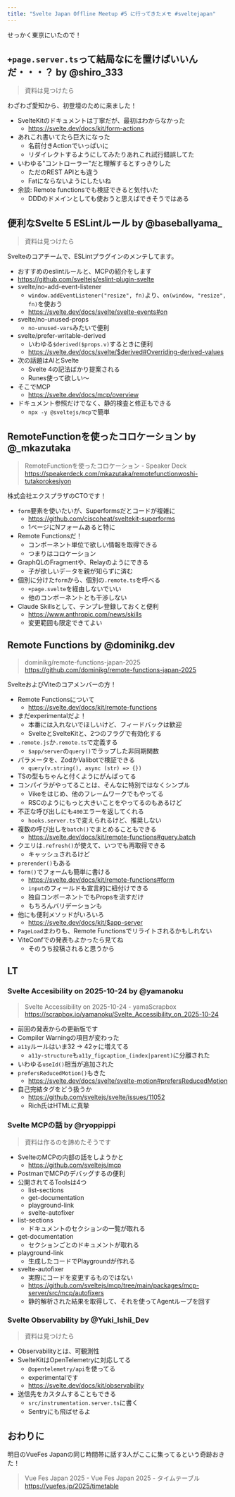 ```yaml
---
title: "Svelte Japan Offline Meetup #5 に行ってきたメモ #sveltejapan"
---
```


せっかく東京にいたので！

## `+page.server.ts`って結局なにを置けばいいんだ・・・？ by @shiro_333

> 資料は見つけたら

わざわざ愛知から、初登壇のために来ました！

- SvelteKitのドキュメントは丁寧だが、最初はわからなかった
  - https://svelte.dev/docs/kit/form-actions
- あれこれ書いてたら巨大になった
  - 名前付きActionでいっぱいに
  - リダイレクトするようにしてみたりあれこれ試行錯誤してた
- いわゆる"コントローラー"だと理解するとすっきりした
  - ただのREST APIとも違う
  - Fatにならないようにしたいね
- 余談: Remote functionsでも検証できると気付いた
  - DDDのドメインとしても使おうと思えばできそうではある


## 便利なSvelte 5 ESLintルール by @baseballyama_

> 資料は見つけたら

Svelteのコアチームで、ESLintプラグインのメンテしてます。

- おすすめのeslintルールと、MCPの紹介をします
- https://github.com/sveltejs/eslint-plugin-svelte
- svelte/no-add-event-listener
  - `window.addEventListener("resize", fn)`より、`on(window, "resize", fn)`を使おう
  - https://svelte.dev/docs/svelte/svelte-events#on
- svelte/no-unused-props
  - `no-unused-vars`みたいで便利
- svelte/prefer-writable-derived
  - いわゆる`$derived($props.v)`するときに便利
  - https://svelte.dev/docs/svelte/$derived#Overriding-derived-values
- 次の話題はAIとSvelte
  - Svelte 4の記法ばかり提案される
  - Runes使って欲しい〜
- そこでMCP
  - https://svelte.dev/docs/mcp/overview
- ドキュメント参照だけでなく、静的検査と修正もできる
  - `npx -y @sveltejs/mcp`で簡単

## RemoteFunctionを使ったコロケーション by @_mkazutaka

> RemoteFunctionを使ったコロケーション - Speaker Deck
> https://speakerdeck.com/mkazutaka/remotefunctionwoshi-tutakorokesiyon

株式会社エクスプラザのCTOです！

- `form`要素を使いたいが、Superformsだとコードが複雑に
  - https://github.com/ciscoheat/sveltekit-superforms
  - 1ページにNフォームあると特に
- Remote Functionsだ！
  - コンポーネント単位で欲しい情報を取得できる
  - つまりはコロケーション
- GraphQLのFragmentや、Relayのようにできる
  - 子が欲しいデータを親が知らずに済む
- 個別に分けた`form`から、個別の`.remote.ts`を呼べる
  - `+page.svelte`を経由しないでいい
  - 他のコンポーネントとも干渉しない
- Claude Skillsとして、テンプレ登録しておくと便利
  - https://www.anthropic.com/news/skills
  - 変更範囲も限定できてよい

## Remote Functions by @dominikg.dev

> dominikg/remote-functions-japan-2025
> https://github.com/dominikg/remote-functions-japan-2025

SvelteおよびViteのコアメンバーの方！

- Remote Functionsについて
  - https://svelte.dev/docs/kit/remote-functions
- まだexperimentalだよ！
  - 本番には入れないでほしいけど、フィードバックは歓迎
  - SvelteとSvelteKitと、2つのフラグで有効化する
- `.remote.js`か`.remote.ts`で定義する
  - `$app/server`の`query()`でラップした非同期関数
- パラメータを、ZodかValibotで検証できる
  - `query(v.string(), async (str) => {})`
- TSの型もちゃんと付くようにがんばってる
- コンパイラがやってることは、そんなに特別ではなくシンプル
  - Vikeをはじめ、他のフレームワークでもやってる
  - RSCのようにもっと大きいことをやってるのもあるけど
- 不正な呼び出しにも`400`エラーを返してくれる
  - `hooks.server.ts`で変えられるけど、推奨しない
- 複数の呼び出しを`batch()`でまとめることもできる
  - https://svelte.dev/docs/kit/remote-functions#query.batch
- クエリは`.refresh()`が使えて、いつでも再取得できる
  - キャッシュされるけど
- `prerender()`もある
- `form()`でフォームも簡単に書ける
  - https://svelte.dev/docs/kit/remote-functions#form
  - `input`のフィールドも宣言的に紐付けできる
  - 独自コンポーネントでもPropsを流すだけ
  - もちろんバリデーションも
- 他にも便利メソッドがいろいろ
  - https://svelte.dev/docs/kit/$app-server
- `PageLoad`まわりも、Remote Functionsでリライトされるかもしれない
- ViteConfでの発表もよかったら見てね
  - そのうち投稿されると思うから

## LT
### Svelte Accesibility on 2025-10-24 by @yamanoku

> Svelte Accessibility on 2025-10-24 - yamaScrapbox
> https://scrapbox.io/yamanoku/Svelte_Accessibility_on_2025-10-24

- 前回の発表からの更新版です
- Compiler Warningの項目が変わった
- `a11y`ルールはいま32 -> 42ヶに増えてる
  - `a11y-structure`も`a11y_figcaption_(index|parent)`に分離された
- いわゆる`useId()`相当が追加された
- `prefersReducedMotion()`もきた
  - https://svelte.dev/docs/svelte/svelte-motion#prefersReducedMotion
- 自己完結タグをどう扱うか
  - https://github.com/sveltejs/svelte/issues/11052
  - Rich氏はHTMLに真摯

### Svelte MCPの話 by @ryoppippi

> 資料は作るのを諦めたそうです

- SvelteのMCPの内部の話をしようかと
  - https://github.com/sveltejs/mcp
- PostmanでMCPのデバッグするの便利
- 公開されてるToolsは4つ
  - list-sections
  - get-documentation
  - playground-link
  - svelte-autofixer
- list-sections
  - ドキュメントのセクションの一覧が取れる
- get-documentation
  - セクションごとのドキュメントが取れる
- playground-link
  - 生成したコードでPlaygroundが作れる
- svelte-autofixer
  - 実際にコードを変更するものではない
  - https://github.com/sveltejs/mcp/tree/main/packages/mcp-server/src/mcp/autofixers
  - 静的解析された結果を取得して、それを使ってAgentループを回す

### Svelte Observability by @Yuki_Ishii_Dev

> 資料は見つけたら

- Observabilityとは、可観測性
- SvelteKitはOpenTelemetryに対応してる
  - `@opentelemetry/api`を使ってる
  - experimentalです
  - https://svelte.dev/docs/kit/observability
- 送信先をカスタムすることもできる
  - `src/instrumentation.server.ts`に書く
  - Sentryにも飛ばせるよ

## おわりに

明日のVueFes Japanの同じ時間帯に話す3人がここに集ってるという奇跡おきた！

> Vue Fes Japan 2025 - Vue Fes Japan 2025 - タイムテーブル
> https://vuefes.jp/2025/timetable

